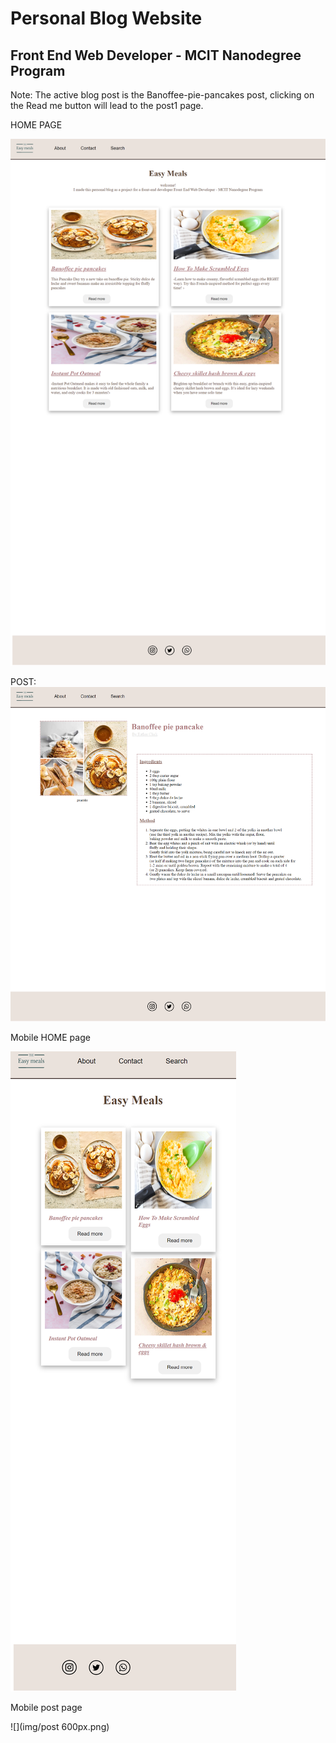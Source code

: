 # Personal Blog Website
## Front End Web Developer - MCIT Nanodegree Program


Note: The active blog post is the Banoffee-pie-pancakes post, clicking on the Read me button will lead to the post1 page.


HOME PAGE

![](img/Home.png)

POST:
![](img/post.png)

Mobile HOME page 

![](img/600px.png)

Mobile post page 

![](img/post 600px.png)


